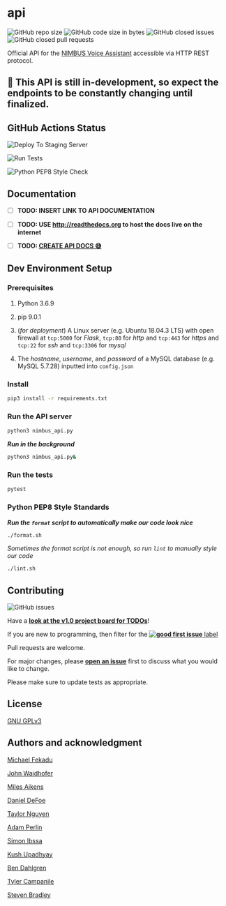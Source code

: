 # api

![GitHub repo size](https://img.shields.io/github/repo-size/calpoly-csai/api)
![GitHub code size in bytes](https://img.shields.io/github/languages/code-size/calpoly-csai/api)
![GitHub closed issues](https://img.shields.io/github/issues-closed/calpoly-csai/api)
![GitHub closed pull requests](https://img.shields.io/github/issues-pr-closed/calpoly-csai/api)

Official API for the [NIMBUS Voice Assistant](https://github.com/calpoly-csai/CSAI_Voice_Assistant) accessible via HTTP REST protocol.

## 🚧 This API is still in-development, so expect the endpoints to be constantly changing until finalized.

## GitHub Actions Status
![Deploy To Staging Server](https://github.com/calpoly-csai/api/workflows/Deploy%20Dev%20To%20Staging%20Server/badge.svg)

![Run Tests](https://github.com/calpoly-csai/api/workflows/Run%20Tests/badge.svg)

![Python PEP8 Style Check](https://github.com/calpoly-csai/api/workflows/Python%20PEP8%20Style%20Check/badge.svg)

## Documentation

- [ ] **TODO: INSERT LINK TO API DOCUMENTATION**

- [ ] **TODO: USE http://readthedocs.org to host the docs live on the internet**

- [ ] **TODO: [CREATE API DOCS 😅](https://github.com/calpoly-csai/api/milestone/2)**


## Dev Environment Setup
### Prerequisites
1. Python 3.6.9

2. pip 9.0.1

3. (_for deployment_) A Linux server (e.g. Ubuntu 18.04.3 LTS) with open firewall at `tcp:5000` for _Flask_, `tcp:80` for _http_ and `tcp:443` for _https_ and `tcp:22` for _ssh_ and `tcp:3306` for _mysql_

4. The _hostname_, _username_, and _password_ of a MySQL database (e.g. MySQL 5.7.28) inputted into `config.json`


### Install

```bash
pip3 install -r requirements.txt
```

### Run the API server

```bash
python3 nimbus_api.py
```

**_Run in the background_**
```bash
python3 nimbus_api.py&
```

### Run the tests
```bash
pytest
```

### Python PEP8 Style Standards
**_Run the `format` script to automatically make our code look nice_**
```bash
./format.sh
```

_Sometimes the format script is not enough, so run `lint` to manually style our code_
```bash
./lint.sh
```


## Contributing
![GitHub issues](https://img.shields.io/github/issues/calpoly-csai/api)

Have a [**look at the v1.0 project board for TODOs**](https://github.com/calpoly-csai/api/projects/1)!

If you are new to programming, then filter for the [**![good first issue](https://img.shields.io/github/labels/calpoly-csai/api/good%20first%20issue)** label](https://github.com/calpoly-csai/api/issues?q=is%3Aopen+is%3Aissue+label%3A%22good+first+issue%22)

Pull requests are welcome.

For major changes, please [**open an issue**](https://github.com/calpoly-csai/api/issues/new) first to discuss what you would like to change.

Please make sure to update tests as appropriate.

## License
[GNU GPLv3](https://choosealicense.com/licenses/gpl-3.0/)


## Authors and acknowledgment

[Michael Fekadu](https://www.github.com/mfekadu)

[John Waidhofer](https://www.github.com/Waidhoferj)

[Miles Aikens](https://www.github.com/snekiam)

[Daniel DeFoe](https://www.github.com/danield2255)

[Taylor Nguyen](https://www.github.com/taylor-nguyen-987)

[Adam Perlin](https://www.github.com/adamperlin)

[Simon Ibssa](https://www.github.com/ibssasimon)

[Kush Upadhyay](https://www.github.com/kpu-21)

[Ben Dahlgren](https://www.github.com/Dahlgreb)

[Tyler Campanile](https://www.github.com/tecampani)

[Steven Bradley](https://www.github.com/stbradle)